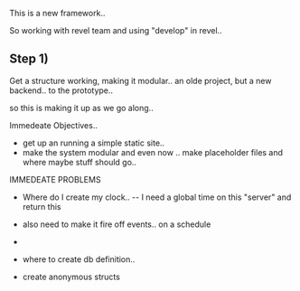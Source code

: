 This is a new framework..

So working with revel team and using "develop" in revel..

## Step 1)

Get a structure working, making it modular..
an olde project, but a new backend.. to the prototype..

so this is making it up as we go along..

Immedeate Objectives..
- get up an running a simple static site..
- make the system modular and even now
.. make placeholder files and where maybe stuff should go..



IMMEDEATE PROBLEMS 

- Where do I create my clock..
-- I need a global time on this "server" and return this
- also need to make it fire off events.. on a schedule
- 

- where to create db definition..

- create anonymous structs


 

